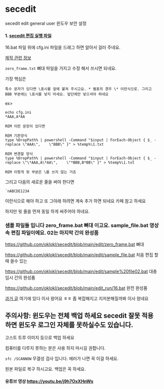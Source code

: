 # secedit
secedit edit general user 윈도우 보안 설정

#### 1. [secedit 편집 실행 파일](https://github.com/oklokl/secedit/releases/tag/batch_file)

16.bat 파일 위에 cfg.ini 파일을 드래그 하면 알아서 걸러 주네요.

[제작 관련 정보](https://cafe.daum.net/candan/Lrrl/5)

`zero_frame.txt` 뼈대 파일을 가지고 수정 해서 쓰시면 되네요. 

가장 핵심은 

`특수 문자가 있다면 \표시를 앞에 붙쳐 주시고요. * 별표의 경우 \* 이런식으로. 그리고 BBB 부분에는 \표시를 넣지 마세요. 앞단에만 넣으셔야 하네요`

ex>
```
echo cfg.ini 
*AAA,A*AA

REM 이런 문장이 있다면

REM 기존양식
type %DropPath% | powershell -Command "$input | ForEach-Object { $_ -replace \"AAA\",	 \"BBB\" }" > %temp%\1.txt

REM 변경할 양식
type %DropPath% | powershell -Command "$input | ForEach-Object { $_ -replace \"\*AAA,A\*AA\",	 \"*BBB,B*BB\" }" > %temp%\1.txt

REM 이렇게 뒷 부분은 \를 쓰지 않는 거죠 
```

그리고 다음의 새로운 줄을 써야 한다면
```
`nABCDE1234
```
이런식으로 해야 하고 또 그아래 하려면 계속 추가 하면 되네요 카페 참고 하세요

하지만 윗 줄을 먼져 동일 하게 써주어야 하네요.


### 샘플 파일들 입니다 zero_frame.bat 뼈대 이고요.  sample_file.bat 영상속 편집 파일이에요. 02는 마지막 간의 완성품 

https://github.com/oklokl/secedit/blob/main/edit/zero_frame.bat 뼈대

https://github.com/oklokl/secedit/blob/main/edit/sample_file.bat 처음 편집 할때 쓸수 있는

https://github.com/oklokl/secedit/blob/main/edit/sample%20file02.bat 대충 임시 간의 완성품 

https://github.com/oklokl/secedit/blob/main/edit_run/16.bat  완전 완성품


[과거 글](https://github.com/oklokl/advfirewall-ip-list-firehol_level1.netset/releases/tag/secedit) 여기에 있다 이사 왔어요 ㅎㅎ 좀 복잡해지고 지저분해질까봐 이사 왔네요

## 주의사항: 윈도우는 전체 백업 하세요 secedit 잘못 적용 하면 윈도우 로그인 자체를 못하실수도 있습니다.

고스트 트루 이미지 등으로 백업 하세요

컴퓨터를 다루지 못하는 분은 사용 하지 마시길 권합니다.

`sfc /SCANNOW` 무결성 검사 입니다. 에러가 나면 꼭 이걸 하세요.

원본 파일로 복구 하시고요. 백업은 꼭 하세요.

#### 유튜브 영상 https://youtu.be/j9h7OxXHnWs
